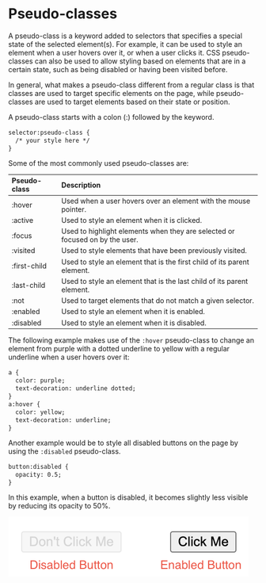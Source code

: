 # Pseudo-classes

A pseudo-class is a keyword added to selectors that specifies a special state of the selected element(s). For example, it can be used to style an element when a user hovers over it, or when a user clicks it. CSS pseudo-classes can also be used to allow styling based on elements that are in a certain state, such as being disabled or having been visited before.

In general, what makes a pseudo-class different from a regular class is that classes are used to target specific elements on the page, while pseudo-classes are used to target elements based on their state or position.

A pseudo-class starts with a colon (:) followed by the keyword.

```
selector:pseudo-class {
  /* your style here */
}
```

Some of the most commonly used pseudo-classes are:

| Pseudo-class | Description |
| :---   | :--- | 
| :hover | Used when a user hovers over an element with the mouse pointer. |
| :active	| Used to style an element when it is clicked.
| :focus	| Used to highlight elements when they are selected or focused on by the user.
| :visited	| Used to style elements that have been previously visited.
| :first-child	| Used to style an element that is the first child of its parent element.
| :last-child	| Used to style an element that is the last child of its parent element.
| :not	| Used to target elements that do not match a given selector.
| :enabled	| Used to style an element when it is enabled.
| :disabled	| Used to style an element when it is disabled.

The following example makes use of the `:hover` pseudo-class to change an element from purple with a dotted underline to yellow with a regular underline when a user hovers over it:

```
a {
  color: purple;
  text-decoration: underline dotted;
}
a:hover {
  color: yellow;
  text-decoration: underline;
}
```

Another example would be to style all disabled buttons on the page by using the `:disabled` pseudo-class.

```
button:disabled {
  opacity: 0.5;
}
```

In this example, when a button is disabled, it becomes slightly less visible by reducing its opacity to 50%.

![](../images/css-disabled-example.png)